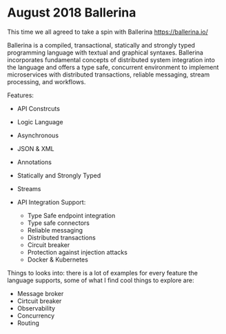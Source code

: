 # August 2018 Ballerina

This time we all agreed to take a spin with Ballerina <https://ballerina.io/>

Ballerina is a compiled, transactional, statically and strongly typed programming language with textual and graphical syntaxes. Ballerina incorporates fundamental concepts of distributed system integration into the language and offers a type safe, concurrent environment to implement microservices with distributed transactions, reliable messaging, stream processing, and workflows.

Features:

* API Constrcuts
* Logic Language
* Asynchronous
* JSON & XML
* Annotations
* Statically and Strongly Typed
* Streams

* API Integration Support:

  * Type Safe endpoint integration
  * Type safe connectors
  * Reliable messaging
  * Distributed transactions
  * Circuit breaker
  * Protection against injection attacks
  * Docker & Kubernetes

Things to looks into: there is a lot of examples for every feature the language supports, some of what I find cool things to explore are:

* Message broker
* Cirtcuit breaker
* Observability
* Concurrency
* Routing
